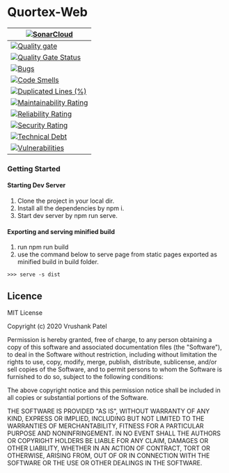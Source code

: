 # Quortex-Web

|[![SonarCloud](https://sonarcloud.io/images/project_badges/sonarcloud-black.svg)](https://sonarcloud.io/summary/new_code?id=VrushankPatel_Quortex)|
|------------ |
|[![Quality gate](https://sonarcloud.io/api/project_badges/quality_gate?project=VrushankPatel_Quortex)](https://sonarcloud.io/summary/new_code?id=VrushankPatel_Quortex)|
|[![Quality Gate Status](https://sonarcloud.io/api/project_badges/measure?project=VrushankPatel_Quortex&metric=alert_status)](https://sonarcloud.io/summary/new_code?id=VrushankPatel_Quortex)|
|[![Bugs](https://sonarcloud.io/api/project_badges/measure?project=VrushankPatel_Quortex&metric=bugs)](https://sonarcloud.io/summary/new_code?id=VrushankPatel_Quortex)|
|[![Code Smells](https://sonarcloud.io/api/project_badges/measure?project=VrushankPatel_Quortex&metric=code_smells)](https://sonarcloud.io/summary/new_code?id=VrushankPatel_Quortex)|
|[![Duplicated Lines (%)](https://sonarcloud.io/api/project_badges/measure?project=VrushankPatel_Quortex&metric=duplicated_lines_density)](https://sonarcloud.io/summary/new_code?id=VrushankPatel_Quortex)|
|[![Maintainability Rating](https://sonarcloud.io/api/project_badges/measure?project=VrushankPatel_Quortex&metric=sqale_rating)](https://sonarcloud.io/summary/new_code?id=VrushankPatel_Quortex)|
|[![Reliability Rating](https://sonarcloud.io/api/project_badges/measure?project=VrushankPatel_Quortex&metric=reliability_rating)](https://sonarcloud.io/summary/new_code?id=VrushankPatel_Quortex)|
|[![Security Rating](https://sonarcloud.io/api/project_badges/measure?project=VrushankPatel_Quortex&metric=security_rating)](https://sonarcloud.io/summary/new_code?id=VrushankPatel_Quortex)|
|[![Technical Debt](https://sonarcloud.io/api/project_badges/measure?project=VrushankPatel_Quortex&metric=sqale_index)](https://sonarcloud.io/summary/new_code?id=VrushankPatel_Quortex)|
|[![Vulnerabilities](https://sonarcloud.io/api/project_badges/measure?project=VrushankPatel_Quortex&metric=vulnerabilities)](https://sonarcloud.io/summary/new_code?id=VrushankPatel_Quortex)|

### Getting Started

#### Starting Dev Server

1. Clone the project in your local dir.
2. Install all the dependencies by npm i.
3. Start dev server by npm run serve.

#### Exporting and serving minified build

1. run npm run build
2. use the command below to serve page from static pages exported as minified build in build folder.

```
>>> serve -s dist
```

Licence
-------
MIT License

Copyright (c) 2020 Vrushank Patel

Permission is hereby granted, free of charge, to any person obtaining a copy
of this software and associated documentation files (the "Software"), to deal
in the Software without restriction, including without limitation the rights
to use, copy, modify, merge, publish, distribute, sublicense, and/or sell
copies of the Software, and to permit persons to whom the Software is
furnished to do so, subject to the following conditions:

The above copyright notice and this permission notice shall be included in all
copies or substantial portions of the Software.

THE SOFTWARE IS PROVIDED "AS IS", WITHOUT WARRANTY OF ANY KIND, EXPRESS OR
IMPLIED, INCLUDING BUT NOT LIMITED TO THE WARRANTIES OF MERCHANTABILITY,
FITNESS FOR A PARTICULAR PURPOSE AND NONINFRINGEMENT. IN NO EVENT SHALL THE
AUTHORS OR COPYRIGHT HOLDERS BE LIABLE FOR ANY CLAIM, DAMAGES OR OTHER
LIABILITY, WHETHER IN AN ACTION OF CONTRACT, TORT OR OTHERWISE, ARISING FROM,
OUT OF OR IN CONNECTION WITH THE SOFTWARE OR THE USE OR OTHER DEALINGS IN THE
SOFTWARE.